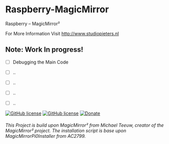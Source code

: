 # Raspberry-MagicMirror
Raspberry – MagicMirror²

For More Information Visit http://www.studiopieters.nl



## Note: Work In progress!

- [ ] Debugging the Main Code
- [ ] ..
- [ ] ..
- [ ] ..
- [ ] ..



[![GitHub license](https://img.shields.io/badge/License-MIT-yellow.svg)](https://raw.githubusercontent.com/hyperion-project/hyperion.ng/master/LICENSE)
[![GitHub license](https://img.shields.io/github/v/release/achimpieters/ESP8266-HomeKit-Blinds)](https://img.shields.io/github/v/release/achimpieters/ESP8266-HomeKit-Blinds)
[![Donate](https://img.shields.io/badge/donate-PayPal-blue.svg)](https://paypal.me/AJFPieters)

###### This Project is build upon MagicMirror² from Michael Teeuw, creator of the MagicMirror² project. The installation script is base upon MagicMirrorPi0Installer from AC2799.
